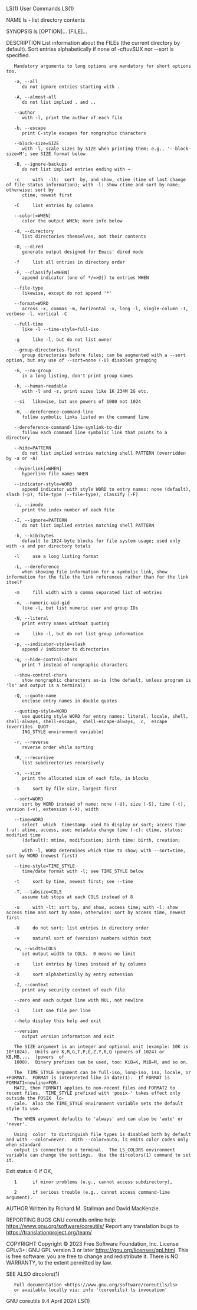 LS(1)									 User Commands									 LS(1)

NAME
       ls - list directory contents

SYNOPSIS
       ls [OPTION]... [FILE]...

DESCRIPTION
       List information about the FILEs (the current directory by default).  Sort entries alphabetically if none of -cftuvSUX nor --sort is specified.

       Mandatory arguments to long options are mandatory for short options too.

       -a, --all
	      do not ignore entries starting with .

       -A, --almost-all
	      do not list implied . and ..

       --author
	      with -l, print the author of each file

       -b, --escape
	      print C-style escapes for nongraphic characters

       --block-size=SIZE
	      with -l, scale sizes by SIZE when printing them; e.g., '--block-size=M'; see SIZE format below

       -B, --ignore-backups
	      do not list implied entries ending with ~

       -c     with  -lt:  sort	by, and show, ctime (time of last change of file status information); with -l: show ctime and sort by name; otherwise: sort by
	      ctime, newest first

       -C     list entries by columns

       --color[=WHEN]
	      color the output WHEN; more info below

       -d, --directory
	      list directories themselves, not their contents

       -D, --dired
	      generate output designed for Emacs' dired mode

       -f     list all entries in directory order

       -F, --classify[=WHEN]
	      append indicator (one of */=>@|) to entries WHEN

       --file-type
	      likewise, except do not append '*'

       --format=WORD
	      across -x, commas -m, horizontal -x, long -l, single-column -1, verbose -l, vertical -C

       --full-time
	      like -l --time-style=full-iso

       -g     like -l, but do not list owner

       --group-directories-first
	      group directories before files; can be augmented with a --sort option, but any use of --sort=none (-U) disables grouping

       -G, --no-group
	      in a long listing, don't print group names

       -h, --human-readable
	      with -l and -s, print sizes like 1K 234M 2G etc.

       --si   likewise, but use powers of 1000 not 1024

       -H, --dereference-command-line
	      follow symbolic links listed on the command line

       --dereference-command-line-symlink-to-dir
	      follow each command line symbolic link that points to a directory

       --hide=PATTERN
	      do not list implied entries matching shell PATTERN (overridden by -a or -A)

       --hyperlink[=WHEN]
	      hyperlink file names WHEN

       --indicator-style=WORD
	      append indicator with style WORD to entry names: none (default), slash (-p), file-type (--file-type), classify (-F)

       -i, --inode
	      print the index number of each file

       -I, --ignore=PATTERN
	      do not list implied entries matching shell PATTERN

       -k, --kibibytes
	      default to 1024-byte blocks for file system usage; used only with -s and per directory totals

       -l     use a long listing format

       -L, --dereference
	      when showing file information for a symbolic link, show information for the file the link references rather than for the link itself

       -m     fill width with a comma separated list of entries

       -n, --numeric-uid-gid
	      like -l, but list numeric user and group IDs

       -N, --literal
	      print entry names without quoting

       -o     like -l, but do not list group information

       -p, --indicator-style=slash
	      append / indicator to directories

       -q, --hide-control-chars
	      print ? instead of nongraphic characters

       --show-control-chars
	      show nongraphic characters as-is (the default, unless program is 'ls' and output is a terminal)

       -Q, --quote-name
	      enclose entry names in double quotes

       --quoting-style=WORD
	      use quoting style WORD for entry names: literal, locale, shell, shell-always, shell-escape,  shell-escape-always,	 c,  escape  (overrides	 QUOT‐
	      ING_STYLE environment variable)

       -r, --reverse
	      reverse order while sorting

       -R, --recursive
	      list subdirectories recursively

       -s, --size
	      print the allocated size of each file, in blocks

       -S     sort by file size, largest first

       --sort=WORD
	      sort by WORD instead of name: none (-U), size (-S), time (-t), version (-v), extension (-X), width

       --time=WORD
	      select  which  timestamp	used to display or sort; access time (-u): atime, access, use; metadata change time (-c): ctime, status; modified time
	      (default): mtime, modification; birth time: birth, creation;

	      with -l, WORD determines which time to show; with --sort=time, sort by WORD (newest first)

       --time-style=TIME_STYLE
	      time/date format with -l; see TIME_STYLE below

       -t     sort by time, newest first; see --time

       -T, --tabsize=COLS
	      assume tab stops at each COLS instead of 8

       -u     with -lt: sort by, and show, access time; with -l: show access time and sort by name; otherwise: sort by access time, newest first

       -U     do not sort; list entries in directory order

       -v     natural sort of (version) numbers within text

       -w, --width=COLS
	      set output width to COLS.	 0 means no limit

       -x     list entries by lines instead of by columns

       -X     sort alphabetically by entry extension

       -Z, --context
	      print any security context of each file

       --zero end each output line with NUL, not newline

       -1     list one file per line

       --help display this help and exit

       --version
	      output version information and exit

       The SIZE argument is an integer and optional unit (example: 10K is 10*1024).  Units are K,M,G,T,P,E,Z,Y,R,Q (powers of 1024) or	KB,MB,...  (powers  of
       1000).  Binary prefixes can be used, too: KiB=K, MiB=M, and so on.

       The  TIME_STYLE argument can be full-iso, long-iso, iso, locale, or +FORMAT.  FORMAT is interpreted like in date(1).  If FORMAT is FORMAT1<newline>FOR‐
       MAT2, then FORMAT1 applies to non-recent files and FORMAT2 to recent files.  TIME_STYLE prefixed with 'posix-' takes effect only outside the POSIX  lo‐
       cale.  Also the TIME_STYLE environment variable sets the default style to use.

       The WHEN argument defaults to 'always' and can also be 'auto' or 'never'.

       Using  color  to distinguish file types is disabled both by default and with --color=never.  With --color=auto, ls emits color codes only when standard
       output is connected to a terminal.  The LS_COLORS environment variable can change the settings.	Use the dircolors(1) command to set it.

   Exit status:
       0      if OK,

       1      if minor problems (e.g., cannot access subdirectory),

       2      if serious trouble (e.g., cannot access command-line argument).

AUTHOR
       Written by Richard M. Stallman and David MacKenzie.

REPORTING BUGS
       GNU coreutils online help: <https://www.gnu.org/software/coreutils/>
       Report any translation bugs to <https://translationproject.org/team/>

COPYRIGHT
       Copyright © 2023 Free Software Foundation, Inc.	License GPLv3+: GNU GPL version 3 or later <https://gnu.org/licenses/gpl.html>.
       This is free software: you are free to change and redistribute it.  There is NO WARRANTY, to the extent permitted by law.

SEE ALSO
       dircolors(1)

       Full documentation <https://www.gnu.org/software/coreutils/ls>
       or available locally via: info '(coreutils) ls invocation'

GNU coreutils 9.4							  April 2024									 LS(1)
